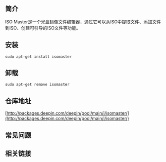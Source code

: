 ## 简介

ISO Master是一个光盘镜像文件编辑器，通过它可以从ISO中提取文件、添加文件到ISO、创建可引导的ISO文件等功能。

## 安装

`sudo apt-get install isomaster`

## 卸载

`sudo apt-get remove isomaster`

## 仓库地址

[http://packages.deepin.com/deepin/pool/main/i/isomaster/](http://packages.deepin.com/deepin/pool/main/i/isomaster/)


## 常见问题


## 相关链接